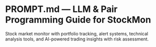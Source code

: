 # PROMPT.md — LLM & Pair Programming Guide for StockMon

Stock market monitor with portfolio tracking, alert systems, technical analysis tools, and AI-powered trading insights with risk assessment.
